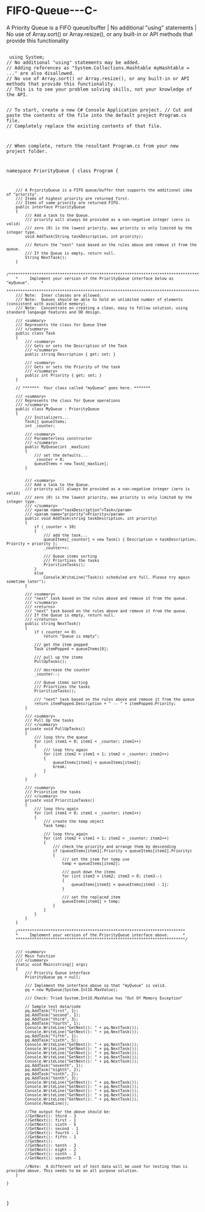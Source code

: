 # FIFO-Queue---C-
A Priority Queue is a FIFO queue/buffer | No additional "using" statements | No use of Array.sort() or Array.resize(), or any built-in or API methods that provide this functionality

<code>
 using System;
// No additional "using" statements may be added.
// Adding references as "System.Collections.Hashtable myHashtable = ..." are also disallowed.
// No use of Array.sort() or Array.resize(), or any built-in or API methods that provide this functionality.
// This is to see your problem solving skills, not your knowledge of the API.


// To start, create a new C# Console Application project.
// Cut and paste the contents of the file into the default project Program.cs file.
// Completely replace the existing contents of that file.

// When complete, return the resultant Program.cs from your new project folder.


namespace PriorityQueue
{
    class Program
    {

        /// A PriorityQueue is a FIFO queue/buffer that supports the additional idea of "priority".
        /// Items of highest priority are returned first.
        /// Items of same priority are returned FIFO.
        public interface PriorityQueue
        {
            /// Add a task to the Queue.
            /// priority will always be provided as a non-negative integer (zero is valid)
            /// zero (0) is the lowest priority, max priority is only limited by the integer type.
            void AddTask(String taskDescription, int priority);

            /// Return the "next" task based on the rules above and remove it from the queue.
            /// If the Queue is empty, return null.
            String NextTask();
        }

        /************************************************************************************
        *     Implement your version of the PriorityQueue interface below as "myQueue".     * 
        *************************************************************************************/
        /// Note:  Inner classes are allowed.
        /// Note:  Queues should be able to hold an unlimited number of elements (consistent with available memory).
        /// Note:  Concentrate on creating a clean, easy to follow solution, using standard langauge features and OO design.

        /// <summary>
        /// Represents the class for Queue Item
        /// </summary>
        public class Task
        {
            /// <summary>
            /// Gets or sets the Description of the Task
            /// </summary>
            public string Description { get; set; }

            /// <summary>
            /// Gets or sets the Priority of the task
            /// </summary>
            public int Priority { get; set; }
        }

        // *******  Your class called "myQueue" goes here. *******

        /// <summary>
        /// Represents the class for Queue operations
        /// </summary>
        public class MyQueue : PriorityQueue
        {
            /// Initializers...
            Task[] queueItems;
            int _counter;

            /// <summary>
            /// Parameterless constructor
            /// </summary>
            public MyQueue(int _maxSize)
            {
                /// set the defaults...
                _counter = 0;
                queueItems = new Task[_maxSize];
            }


            /// <summary>
            /// Add a task to the Queue.
            /// priority will always be provided as a non-negative integer (zero is valid)
            /// zero (0) is the lowest priority, max priority is only limited by the integer type.
            /// </summary>
            /// <param name="taskDescription">Task</param>
            /// <param name="priority">Priority</param>
            public void AddTask(string taskDescription, int priority)
            {
                if (_counter < 10)
                {
                    /// add the task...
                    queueItems[_counter] = new Task() { Description = taskDescription, Priority = priority };
                    _counter++;

                    /// Queue items sorting
                    /// Priortizes the tasks
                    PrioritizeTasks();
                }
                else
                    Console.WriteLine("Task(s) scheduled are full. Please try again sometime later");
            }

            /// <summary>
            /// "next" task based on the rules above and remove it from the queue.
            /// </summary>
            /// <returns>
            /// "next" task based on the rules above and remove it from the queue.
            /// If the Queue is empty, return null.
            /// </returns>
            public string NextTask()
            {
                if (_counter == 0)
                    return "Queue is empty";

                /// get the item popped 
                Task itemPopped = queueItems[0];

                /// pull up the items               
                PullUpTasks();

                /// decrease the counter
                _counter--;

                /// Queue items sorting
                /// Priortizes the tasks
                PrioritizeTasks();

                /// "next" task based on the rules above and remove it from the queue
                return itemPopped.Description + " -- " + itemPopped.Priority;
            }

            /// <summary>
            /// Pull Up the tasks
            /// </summary>
            private void PullUpTasks()
            {
                /// loop thru the queue
                for (int item1 = 0; item1 < _counter; item1++)
                {
                    /// loop thru again
                    for (int item2 = item1 + 1; item2 < _counter; item2++)
                    {
                        queueItems[item1] = queueItems[item2];
                        break;
                    }
                }
            }

            /// <summary>
            /// Prioritize the tasks
            /// </summary>
            private void PrioritizeTasks()
            {
                /// loop thru again
                for (int item1 = 0; item1 < _counter; item1++)
                {
                    /// create the temp object
                    Task temp;

                    /// loop thru again
                    for (int item2 = item1 + 1; item2 < _counter; item2++)
                    {
                        /// check the priority and arrange them by descending
                        if (queueItems[item1].Priority < queueItems[item2].Priority)
                        {
                            /// set the item for temp use
                            temp = queueItems[item2];

                            /// push down the items 
                            for (int item3 = item2; item3 > 0; item3--)
                            {
                                queueItems[item3] = queueItems[item3 - 1];
                            }

                            /// set the replaced item
                            queueItems[item1] = temp;
                        }
                    }
                }
            }
        }

        /************************************************************************
        *     Implement your version of the PriorityQueue interface above.      * 
        *************************************************************************/


        /// <summary>
        /// Main function
        /// </summary>
        static void Main(string[] args)
        {
            /// Priority Queue interface
            PriorityQueue pq = null;

            /// Implement the interface above so that "myQueue" is valid.
            pq = new MyQueue(System.Int16.MaxValue);

            /// Check: Tried System.Int16.MaxValue has "Out Of Memory Exception"

            // Sample test data/code
            pq.AddTask("first", 1);
            pq.AddTask("second", 1);
            pq.AddTask("third", 3);
            pq.AddTask("fourth", 1);
            Console.WriteLine("GetNext(): " + pq.NextTask());
            Console.WriteLine("GetNext(): " + pq.NextTask());
            pq.AddTask("fifth", 1);
            pq.AddTask("sixth", 5);
            Console.WriteLine("GetNext(): " + pq.NextTask());
            Console.WriteLine("GetNext(): " + pq.NextTask());
            Console.WriteLine("GetNext(): " + pq.NextTask());
            Console.WriteLine("GetNext(): " + pq.NextTask());
            Console.WriteLine("GetNext(): " + pq.NextTask());
            pq.AddTask("seventh", 1);
            pq.AddTask("eighth", 2);
            pq.AddTask("ninth", 2);
            pq.AddTask("tenth", 3);
            Console.WriteLine("GetNext(): " + pq.NextTask());
            Console.WriteLine("GetNext(): " + pq.NextTask());
            Console.WriteLine("GetNext(): " + pq.NextTask());
            Console.WriteLine("GetNext(): " + pq.NextTask());
            Console.WriteLine("GetNext(): " + pq.NextTask());
            Console.ReadLine();

            //The output for the above should be: 
            //GetNext(): third - 3
            //GetNext(): first - 1
            //GetNext(): sixth - 5
            //GetNext(): second - 1
            //GetNext(): fourth - 1
            //GetNext(): fifth - 1
            //GetNext(): 
            //GetNext(): tenth - 3
            //GetNext(): eight - 2
            //GetNext(): ninth - 2
            //GetNext(): seventh - 1

            //Note:  A different set of test data will be used for testing than is provided above. This needs to be an all purpose solution.
        }

    }

} 
</code>
